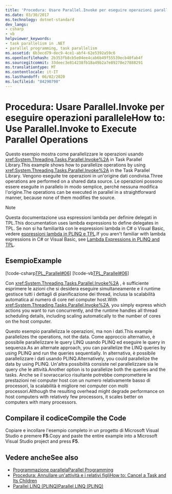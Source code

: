 ```yaml
---
title: 'Procedura: Usare Parallel.Invoke per eseguire operazioni parallele'
ms.date: 03/30/2017
ms.technology: dotnet-standard
dev_langs:
- csharp
- vb
helpviewer_keywords:
- task parallelism in .NET
- parallel programming, task parallelism
ms.assetid: 6b3ecd79-dec9-4ce1-abf4-62e5392a59c6
ms.openlocfilehash: 2b353fb8cb5e04ee4cab6b49f55539ecb40fab4f
ms.sourcegitcommit: 33deec3e814238fb18a49b2a7e89278e27888291
ms.translationtype: MT
ms.contentlocale: it-IT
ms.lasthandoff: 06/02/2020
ms.locfileid: "84290798"
---
```

# <a name="how-to-use-parallelinvoke-to-execute-parallel-operations"></a><span data-ttu-id="9b086-102">Procedura: Usare Parallel.Invoke per eseguire operazioni parallele</span><span class="sxs-lookup"><span data-stu-id="9b086-102">How to: Use Parallel.Invoke to Execute Parallel Operations</span></span>

<span data-ttu-id="9b086-103">Questo esempio mostra come parallelizzare le operazioni usando <xref:System.Threading.Tasks.Parallel.Invoke%2A> in Task Parallel Library.</span><span class="sxs-lookup"><span data-stu-id="9b086-103">This example shows how to parallelize operations by using <xref:System.Threading.Tasks.Parallel.Invoke%2A> in the Task Parallel Library.</span></span> <span data-ttu-id="9b086-104">Vengono eseguite tre operazioni in un'origine dati condivisa.</span><span class="sxs-lookup"><span data-stu-id="9b086-104">Three operations are performed on a shared data source.</span></span> <span data-ttu-id="9b086-105">Le operazioni possono essere eseguite in parallelo in modo semplice, perché nessuna modifica l'origine.</span><span class="sxs-lookup"><span data-stu-id="9b086-105">The operations can be executed in parallel in a straightforward manner, because none of them modifies the source.</span></span>

> [!NOTE]
> <span data-ttu-id="9b086-106">Questa documentazione usa espressioni lambda per definire delegati in TPL.</span><span class="sxs-lookup"><span data-stu-id="9b086-106">This documentation uses lambda expressions to define delegates in TPL.</span></span> <span data-ttu-id="9b086-107">Se non si ha familiarità con le espressioni lambda in C# o Visual Basic, vedere [espressioni lambda in PLINQ e TPL](lambda-expressions-in-plinq-and-tpl.md).</span><span class="sxs-lookup"><span data-stu-id="9b086-107">If you aren't familiar with lambda expressions in C# or Visual Basic, see [Lambda Expressions in PLINQ and TPL](lambda-expressions-in-plinq-and-tpl.md).</span></span>

## <a name="example"></a><span data-ttu-id="9b086-108">Esempio</span><span class="sxs-lookup"><span data-stu-id="9b086-108">Example</span></span>

[!code-csharp[TPL_Parallel#06](../../../samples/snippets/csharp/VS_Snippets_Misc/tpl_parallel/cs/parallelinvoke.cs#06)]
[!code-vb[TPL_Parallel#06](../../../samples/snippets/visualbasic/VS_Snippets_Misc/tpl_parallel/vb/parallelinvoke.vb#06)]

<span data-ttu-id="9b086-109">Con <xref:System.Threading.Tasks.Parallel.Invoke%2A> , è sufficiente esprimere le azioni che si desidera eseguire simultaneamente e il runtime gestisce tutti i dettagli di pianificazione dei thread, inclusa la scalabilità automatica al numero di core nel computer host.</span><span class="sxs-lookup"><span data-stu-id="9b086-109">With <xref:System.Threading.Tasks.Parallel.Invoke%2A>, you simply express which actions you want to run concurrently, and the runtime handles all thread scheduling details, including scaling automatically to the number of cores on the host computer.</span></span>

<span data-ttu-id="9b086-110">Questo esempio parallelizza le operazioni, ma non i dati.</span><span class="sxs-lookup"><span data-stu-id="9b086-110">This example parallelizes the operations, not the data.</span></span> <span data-ttu-id="9b086-111">Come approccio alternativo, è possibile parallelizzare le query LINQ usando PLINQ ed eseguire le query in sequenza.</span><span class="sxs-lookup"><span data-stu-id="9b086-111">As an alternate approach, you can parallelize the LINQ queries by using PLINQ and run the queries sequentially.</span></span> <span data-ttu-id="9b086-112">In alternativa, è possibile parallelizzare i dati usando PLINQ.</span><span class="sxs-lookup"><span data-stu-id="9b086-112">Alternatively, you could parallelize the data by using PLINQ.</span></span> <span data-ttu-id="9b086-113">Un'altra possibilità consiste nel parallelizzare sia le query che le attività.</span><span class="sxs-lookup"><span data-stu-id="9b086-113">Another option is to parallelize both the queries and the tasks.</span></span> <span data-ttu-id="9b086-114">Anche se il sovraccarico risultante potrebbe compromettere le prestazioni nei computer host con un numero relativamente basso di processori, la scalabilità è migliore nei computer con molti processori.</span><span class="sxs-lookup"><span data-stu-id="9b086-114">Although the resulting overhead might degrade performance on host computers with relatively few processors, it scales better on computers with many processors.</span></span>

## <a name="compile-the-code"></a><span data-ttu-id="9b086-115">Compilare il codice</span><span class="sxs-lookup"><span data-stu-id="9b086-115">Compile the Code</span></span>

<span data-ttu-id="9b086-116">Copiare e incollare l'esempio completo in un progetto di Microsoft Visual Studio e premere **F5**.</span><span class="sxs-lookup"><span data-stu-id="9b086-116">Copy and paste the entire example into a Microsoft Visual Studio project and press **F5**.</span></span>

## <a name="see-also"></a><span data-ttu-id="9b086-117">Vedere anche</span><span class="sxs-lookup"><span data-stu-id="9b086-117">See also</span></span>

- [<span data-ttu-id="9b086-118">Programmazione parallela</span><span class="sxs-lookup"><span data-stu-id="9b086-118">Parallel Programming</span></span>](index.md)
- [<span data-ttu-id="9b086-119">Procedura: Annullare un'attività e i relativi figli</span><span class="sxs-lookup"><span data-stu-id="9b086-119">How to: Cancel a Task and Its Children</span></span>](how-to-cancel-a-task-and-its-children.md)
- [<span data-ttu-id="9b086-120">Parallel LINQ (PLINQ)</span><span class="sxs-lookup"><span data-stu-id="9b086-120">Parallel LINQ (PLINQ)</span></span>](introduction-to-plinq.md)
